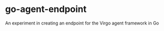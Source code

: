go-agent-endpoint
=================

An experiment in creating an endpoint for the Virgo agent framework in Go
